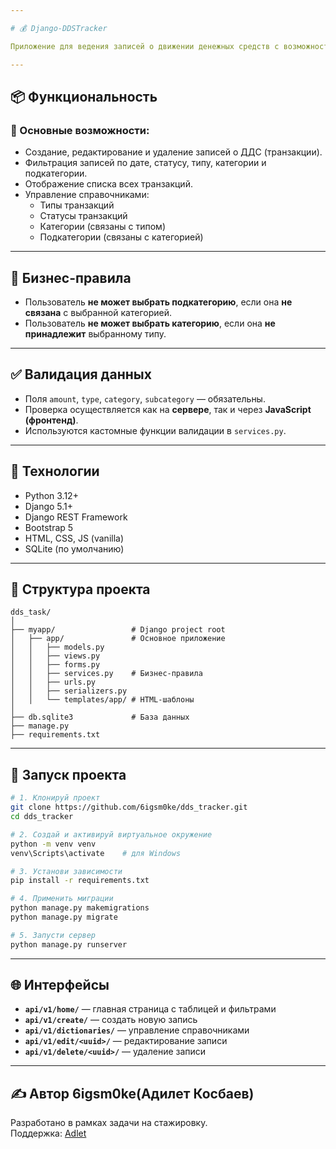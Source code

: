 ```yaml
---

# 💰 Django-DDSTracker

Приложение для ведения записей о движении денежных средств с возможностью фильтрации, редактирования и управления справочниками.

---
```


## 📦 Функциональность

### 🧾 Основные возможности:
- Создание, редактирование и удаление записей о ДДС (транзакции).
- Фильтрация записей по дате, статусу, типу, категории и подкатегории.
- Отображение списка всех транзакций.
- Управление справочниками:
  - Типы транзакций
  - Статусы транзакций
  - Категории (связаны с типом)
  - Подкатегории (связаны с категорией)

---

## 🧠 Бизнес-правила

- Пользователь **не может выбрать подкатегорию**, если она **не связана** с выбранной категорией.
- Пользователь **не может выбрать категорию**, если она **не принадлежит** выбранному типу.

---

## ✅ Валидация данных

- Поля `amount`, `type`, `category`, `subcategory` — обязательны.
- Проверка осуществляется как на **сервере**, так и через **JavaScript (фронтенд)**.
- Используются кастомные функции валидации в `services.py`.

---

## 🧩 Технологии

- Python 3.12+
- Django 5.1+
- Django REST Framework
- Bootstrap 5
- HTML, CSS, JS (vanilla)
- SQLite (по умолчанию)

---

## 📂 Структура проекта

```
dds_task/
│
├── myapp/                 # Django project root
│   ├── app/               # Основное приложение
│   │   ├── models.py
│   │   ├── views.py
│   │   ├── forms.py
│   │   ├── services.py    # Бизнес-правила
│   │   ├── urls.py
│   │   ├── serializers.py
│   │   └── templates/app/ # HTML-шаблоны
│
├── db.sqlite3             # База данных
├── manage.py
├── requirements.txt
```

---

## 🚀 Запуск проекта

```bash
# 1. Клонируй проект
git clone https://github.com/6igsm0ke/dds_tracker.git
cd dds_tracker

# 2. Создай и активируй виртуальное окружение
python -m venv venv
venv\Scripts\activate    # для Windows

# 3. Установи зависимости
pip install -r requirements.txt

# 4. Применить миграции
python manage.py makemigrations
python manage.py migrate

# 5. Запусти сервер
python manage.py runserver
```

---

## 🌐 Интерфейсы

- **`api/v1/home/`** — главная страница с таблицей и фильтрами
- **`api/v1/create/`** — создать новую запись
- **`api/v1/dictionaries/`** — управление справочниками
- **`api/v1/edit/<uuid>/`** — редактирование записи
- **`api/v1/delete/<uuid>/`** — удаление записи

---

## ✍️ Автор 6igsm0ke(Адилет Косбаев)

Разработано в рамках задачи на стажировку.  
Поддержка: [Adlet](https://t.me/twenty1savagel0ver)


